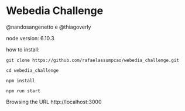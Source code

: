 # Webedia Challenge

@nandosangenetto e @thiagoverly

node version: 6.10.3

how to install:
```
git clone https://github.com/rafaelassumpcao/webedia_challenge.git

cd webedia_challenge

npm install

npm run start
```

Browsing the URL http://localhost:3000
